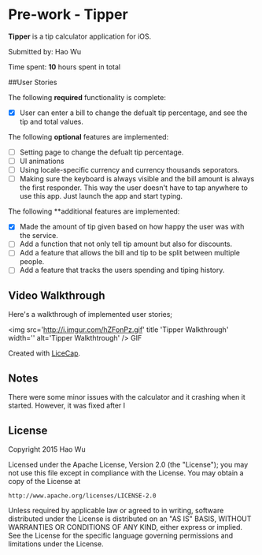# Pre-work - Tipper

**Tipper** is a tip calculator application for iOS.

Submitted by: Hao Wu

Time spent: **10** hours spent in total

##User Stories 

The following **required** functionality is complete:
* [x] User can enter a bill to change the defualt tip percentage, and see the tip and total values.

The following **optional** features are implemented:
* [ ] Setting page to change the defualt tip percentage.
* [ ] UI animations
* [ ] Using locale-specific currency and currency thousands seporators. 
* [ ] Making sure the keyboard is always visible and the bill amount is always the first responder. This way the user doesn't have to tap anywhere to use this app. Just launch the app and start typing. 

The following **additional features are implemented:

- [x] Made the amount of tip given based on how happy the user was with the service.
- [ ] Add a function that not only tell tip amount but also for discounts.
- [ ] Add a feature that allows the bill and tip to be split between multiple people.
- [ ] Add a feature that tracks the users spending and tiping history.

## Video Walkthrough

Here's a walkthrough of implemented user stories;

<img src='http://i.imgur.com/hZFonPz.gif' title 'Tipper Walkthrough' width='' alt='Tipper Walkthtrough' /> GIF 

Created with [LiceCap](http://www.cockos.com/licecap/).

## Notes

There were some minor issues with the calculator and it crashing when it started. However, it was fixed after I 
## License 

Copyright 2015 Hao Wu

Licensed under the Apache License, Version 2.0 (the "License");
you may not use this file except in compliance with the License.
You may obtain a copy of the License at

    http://www.apache.org/licenses/LICENSE-2.0

Unless required by applicable law or agreed to in writing, software
distributed under the License is distributed on an "AS IS" BASIS,
WITHOUT WARRANTIES OR CONDITIONS OF ANY KIND, either express or implied.
See the License for the specific language governing permissions and
limitations under the License.
